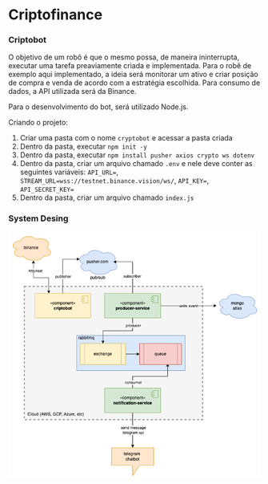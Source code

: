 # Criptofinance

### Criptobot

O objetivo de um robô é que o mesmo possa, de maneira ininterrupta, executar uma tarefa preaviamente criada e implementada.
Para o robê de exemplo aqui implementado, a ideia será monitorar um ativo e criar posição de compra e venda de acordo com a estratégia escolhida.
Para consumo de dados, a API utilizada será da Binance.

Para o desenvolvimento do bot, será utilizado Node.js.

Criando o projeto:
1. Criar uma pasta com o nome `cryptobot` e acessar a pasta criada
2. Dentro da pasta, executar `npm init -y`
3. Dentro da pasta, executar `npm install pusher axios crypto ws dotenv`
4. Dentro da pasta, criar um arquivo chamado `.env` e nele deve conter as seguintes variáveis: `API_URL=`, `STREAM_URL=wss://testnet.binance.vision/ws/`, `API_KEY=`, `API_SECRET_KEY=`
5. Dentro da pasta, criar um arquivo chamado `index.js`

### System Desing

![criptofinance](https://github.com/aulas-unisal/criptofinance/blob/main/criptofinance.drawio.png)
